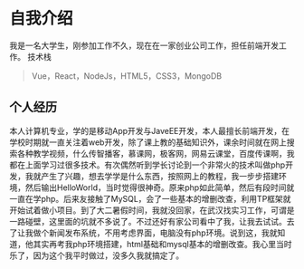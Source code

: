# 自我介绍
我是一名大学生，刚参加工作不久，现在在一家创业公司工作，担任前端开发工作。
技术栈
> Vue，React，NodeJs，HTML5，CSS3，MongoDB
## 个人经历
本人计算机专业，学的是移动App开发与JaveEE开发，本人最擅长前端开发，在学校时期就一直关注着web开发，除了课上教的基础知识外，课余时间就在网上搜索各种教学视频，什么传智播客，慕课网，极客网，网易云课堂，百度传课啊，我都在上面学习过很多技术。有次偶然听到学长讨论到一个非常火的技术叫做php开发，我就产生了兴趣，想去学学是什么东西，按照网上的教程，我一步步搭建环境，然后输出HelloWorld，当时觉得很神奇。原来php如此简单，然后有段时间就一直在学php。后来友接触了MySQL，会了一些基本的增删改查，利用TP框架就开始试着做小项目。到了大二暑假时间，我就没回家，在武汉找实习工作，可谓是一路碰壁，这里面的坑就不多说了。不过还好有家公司看中了我，让我去试试。去了让我做个新闻发布系统，不用考虑界面，电脑没有php环境。说到这，我就知道，他其实再考我php环境搭建，html基础和mysql基本的增删改查。我心里当时乐了，因为这个我平时做过，没多久我就搞定了。

